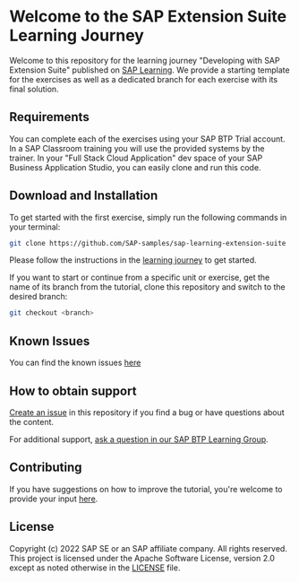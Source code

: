 # Welcome to the SAP Extension Suite Learning Journey
<!--- Register repository https://api.reuse.software/register, then add REUSE badge:
[![REUSE status](https://api.reuse.software/badge/github.com/SAP-samples/REPO-NAME)](https://api.reuse.software/info/github.com/SAP-samples/REPO-NAME)
-->

Welcome to this repository for the learning journey "Developing with SAP Extension Suite" published on [SAP Learning](https://learning.sap.com/learning-journey/developing-with-sap-extension-suite). We provide a starting template for the exercises as well as a dedicated branch for each exercise with its final solution.

## Requirements
You can complete each of the exercises using your SAP BTP Trial account. In a SAP Classroom training you will use the provided systems by the trainer. In your "Full Stack Cloud Application" dev space of your SAP Business Application Studio, you can easily clone and run this code.

## Download and Installation

To get started with the first exercise, simply run the following commands in your terminal:

```sh
git clone https://github.com/SAP-samples/sap-learning-extension-suite
```

Please follow the instructions in the [learning journey](https://learning.sap.com/learning-journey/developing-with-sap-extension-suite/get-started) to get started.


If you want to start or continue from a specific unit or exercise, get the name of its branch from the tutorial, clone this repository and switch to the desired branch:

```sh
git checkout <branch>
```

## Known Issues

You can find the known issues [here](https://github.com/SAP-samples/sap-learning-extension-suite/issues)

## How to obtain support
[Create an issue](https://github.com/SAP-samples/sap-learning-extension-suite/issues) in this repository if you find a bug or have questions about the content.


For additional support, [ask a question in our SAP BTP Learning Group](https://groups.community.sap.com/t5/sap-btp-learning/gh-p/SAP-BTP-Learning).

## Contributing
If you have suggestions on how to improve the tutorial, you're welcome to provide your input [here](https://github.com/SAP-samples/sap-learning-extension-suite/issues).

## License
Copyright (c) 2022 SAP SE or an SAP affiliate company. All rights reserved. This project is licensed under the Apache Software License, version 2.0 except as noted otherwise in the [LICENSE](LICENSES/Apache-2.0.txt) file.

